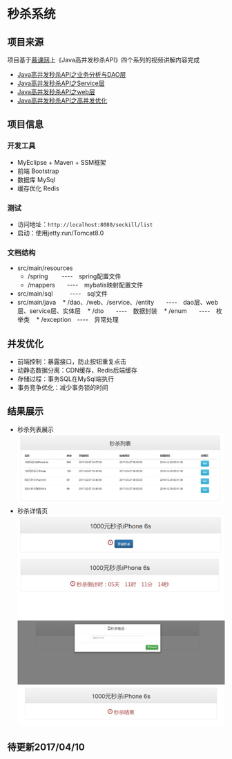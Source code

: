 # 秒杀系统<br>
## 项目来源
项目基于<a href="http://www.imooc.com">慕课网</a>上《Java高并发秒杀API》四个系列的视频讲解内容完成<br>
* [Java高并发秒杀API之业务分析与DAO层](http://www.imooc.com/learn/587)
* [Java高并发秒杀API之Service层](http://www.imooc.com/learn/631)
* [Java高并发秒杀API之web层](http://www.imooc.com/learn/630)
* [Java高并发秒杀API之高并发优化](http://www.imooc.com/learn/632)<br>

## 项目信息
### 开发工具
* MyEclipse + Maven + SSM框架
* 前端 Bootstrap
* 数据库 MySql
* 缓存优化 Redis
### 测试
* 访问地址：`http://localhost:8080/seckill/list`
* 启动：使用jetty:run/Tomcat8.0
### 文档结构
* src/main/resources
	* /spring　　 ----　spring配置文件
	* /mappers　　----　mybatis映射配置文件
* src/main/sql　　    ----　sql文件　　　
* src/main/java
    * /dao、/web、/service、/entity　　----　dao层、web层、service层、实体层
    * /dto　　----　数据封装
    * /enum　　----　枚举类
    * /exception　----　异常处理
## 并发优化
* 前端控制：暴露接口，防止按钮重复点击
* 动静态数据分离：CDN缓存，Redis后端缓存
* 存储过程：事务SQL在MySql端执行
* 事务竞争优化：减少事务锁的时间
## 结果展示
* 秒杀列表展示<br>
![秒杀列表](https://raw.githubusercontent.com/sunrise555/seckill/master/image/%E7%A7%92%E6%9D%80%E5%88%97%E8%A1%A8%E9%A1%B5.png)
* 秒杀详情页
![秒杀开始](https://raw.githubusercontent.com/sunrise555/seckill/master/image/%E7%A7%92%E6%9D%80%E5%BC%80%E5%A7%8B.png)
![秒杀倒计时](https://raw.githubusercontent.com/sunrise555/seckill/master/image/%E7%A7%92%E6%9D%80%E5%80%92%E8%AE%A1%E6%97%B6.png)
![秒杀资格验证](https://raw.githubusercontent.com/sunrise555/seckill/master/image/%E7%A7%92%E6%9D%80%E8%B5%84%E6%A0%BC%E9%AA%8C%E8%AF%81.png)
![秒杀结束](https://raw.githubusercontent.com/sunrise555/seckill/master/image/%E7%A7%92%E6%9D%80%E7%BB%93%E6%9D%9F.png)

## 待更新2017/04/10
